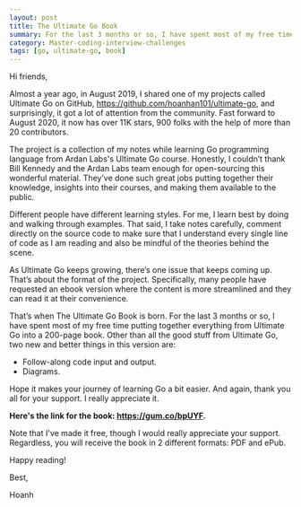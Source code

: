 ```yaml
---
layout: post
title: The Ultimate Go Book
summary: For the last 3 months or so, I have spent most of my free time putting together everything from Ultimate Go into a 200-page book.
category: Master-coding-interview-challenges
tags: [go, ultimate-go, book]
---
```


Hi friends,

Almost a year ago, in August 2019, I shared one of my projects called Ultimate Go on GitHub,
<https://github.com/hoanhan101/ultimate-go>, and surprisingly, it got a lot of attention from
the community. Fast forward to August 2020, it now has over 11K stars, 900 folks with the help
of more than 20 contributors.

The project is a collection of my notes while learning Go programming language from Ardan Labs's Ultimate Go course.
Honestly, I couldn’t thank Bill Kennedy and the Ardan Labs team enough for open-sourcing this
wonderful material. They’ve done such great jobs putting together their knowledge, insights
into their courses, and making them available to the public.

Different people have different learning styles. For me, I learn best by doing and walking through examples.
That said, I take notes carefully, comment directly on the source code to make sure that I
understand every single line of code as I am reading and also be mindful of the theories behind the scene.

As Ultimate Go keeps growing, there’s one issue that keeps coming up. That’s about the format
of the project. Specifically, many people have requested an ebook version where the content
is more streamlined and they can read it at their convenience.

That’s when The Ultimate Go Book is born. For the last 3 months or so, I have spent most of
my free time putting together everything from Ultimate Go into a 200-page book. Other than all
the good stuff from Ultimate Go, two new and better things in this version are:
- Follow-along code input and output.
- Diagrams.

Hope it makes your journey of learning Go a bit easier. And again, thank you all for your support.
I really appreciate it.

**Here's the link for the book: <https://gum.co/bpUYF>.**

Note that I've made it free, though I would really appreciate your support.
Regardless, you will receive the book in 2 different formats: PDF and ePub.

Happy reading!

Best,

Hoanh
